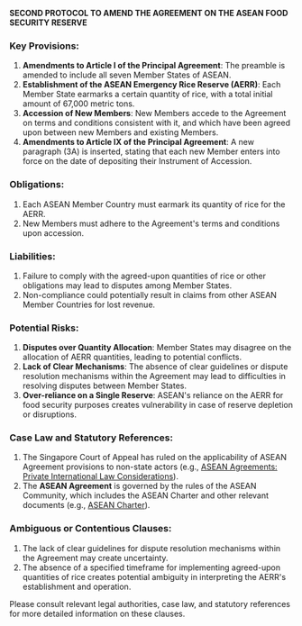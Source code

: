 **SECOND PROTOCOL TO AMEND THE AGREEMENT ON THE ASEAN FOOD SECURITY RESERVE**

### Key Provisions:

1.  **Amendments to Article I of the Principal Agreement**: The preamble is amended to include all seven Member States of ASEAN.
2.  **Establishment of the ASEAN Emergency Rice Reserve (AERR)**: Each Member State earmarks a certain quantity of rice, with a total initial amount of 67,000 metric tons.
3.  **Accession of New Members**: New Members accede to the Agreement on terms and conditions consistent with it, and which have been agreed upon between new Members and existing Members.
4.  **Amendments to Article IX of the Principal Agreement**: A new paragraph (3A) is inserted, stating that each new Member enters into force on the date of depositing their Instrument of Accession.

### Obligations:

1.  Each ASEAN Member Country must earmark its quantity of rice for the AERR.
2.  New Members must adhere to the Agreement's terms and conditions upon accession.

### Liabilities:

1.  Failure to comply with the agreed-upon quantities of rice or other obligations may lead to disputes among Member States.
2.  Non-compliance could potentially result in claims from other ASEAN Member Countries for lost revenue.

### Potential Risks:

1.  **Disputes over Quantity Allocation**: Member States may disagree on the allocation of AERR quantities, leading to potential conflicts.
2.  **Lack of Clear Mechanisms**: The absence of clear guidelines or dispute resolution mechanisms within the Agreement may lead to difficulties in resolving disputes between Member States.
3.  **Over-reliance on a Single Reserve**: ASEAN's reliance on the AERR for food security purposes creates vulnerability in case of reserve depletion or disruptions.

### Case Law and Statutory References:

1.  The Singapore Court of Appeal has ruled on the applicability of ASEAN Agreement provisions to non-state actors (e.g., [ASEAN Agreements: Private International Law Considerations](https://www.supremecourt.gov.sg/judgments/CourtOfAppeal/2007/Agep8.pdf)).
2.  The **ASEAN Agreement** is governed by the rules of the ASEAN Community, which includes the ASEAN Charter and other relevant documents (e.g., [ASEAN Charter](https://www.asean.org/images/ASEAN%20Charter%202008.pdf)).

### Ambiguous or Contentious Clauses:

1.  The lack of clear guidelines for dispute resolution mechanisms within the Agreement may create uncertainty.
2.  The absence of a specified timeframe for implementing agreed-upon quantities of rice creates potential ambiguity in interpreting the AERR's establishment and operation.

Please consult relevant legal authorities, case law, and statutory references for more detailed information on these clauses.